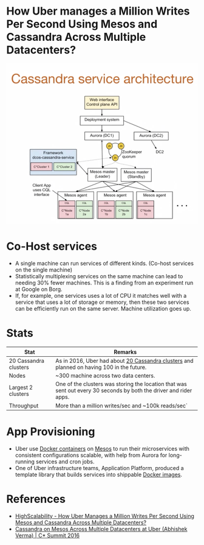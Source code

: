 # How Uber manages a Million Writes Per Second Using Mesos and Cassandra Across Multiple Datacenters?

![img.png](assets/uber-casandra-mesos.png)

# Co-Host services
- A single machine can run services of different kinds. (Co-host services on the single machine)
- Statistically multiplexing services on the same machine can lead to needing 30% fewer machines. This is a finding from an experiment run at Google on Borg.
- If, for example, one services uses a lot of CPU it matches well with a service that uses a lot of storage or memory, then these two services can be efficiently run on the same server. Machine utilization goes up.

# Stats

| Stat                  | Remarks                                                                                                                                                                         |
|-----------------------|---------------------------------------------------------------------------------------------------------------------------------------------------------------------------------|
| 20 Cassandra clusters | As in 2016, Uber had about [20 Cassandra clusters](../../1_HLDDesignComponents/3_DatabaseComponents/NoSQL-Databases/WideColumnDB/ApacheCasandra.md) and planned on having 100 in the future. |
| Nodes                 | ~300 machine across two data centers.                                                                                                                                           |
| Largest 2 clusters    | One of the clusters was storing the location that was sent out every 30 seconds by both the driver and rider apps.                                                              |
| Throughput            | More than a million writes/sec and ~100k reads/sec`                                                                                                                             |

# App Provisioning
- Uber use [Docker containers](../../1_HLDDesignComponents/6_ContainerOrchestrationServices/Docker/Readme.md) on [Mesos](../../1_HLDDesignComponents/6_ContainerOrchestrationServices/ApacheMarathon&Mesos.md) to run their microservices with consistent configurations scalable, with help from Aurora for long-running services and cron jobs.
- One of Uber infrastructure teams, Application Platform, produced a template library that builds services into shippable [Docker images](../../1_HLDDesignComponents/6_ContainerOrchestrationServices/Docker/Readme.md).

# References
- [HighScalability - How Uber Manages a Million Writes Per Second Using Mesos and Cassandra Across Multiple Datacenters?](http://highscalability.com/blog/2016/9/28/how-uber-manages-a-million-writes-per-second-using-mesos-and.html)
- [Cassandra on Mesos Across Multiple Datacenters at Uber (Abhishek Verma) | C* Summit 2016](https://www.youtube.com/watch?v=4Ap-1VT2ChU)
